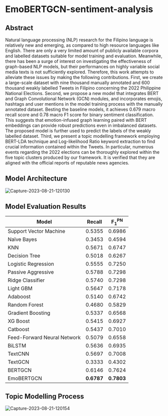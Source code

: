 # EmoBERTGCN-sentiment-analysis

## Abstract

Natural language processing (NLP) research for the Filipino language is relatively new and emerging, as compared to high resource languages like English. There are only a very limited amount of publicly available corpora and labelled datasets suitable for model training and evaluation. Meanwhile, there has been a surge of interest on investigating the effectiveness of graph-based NLP models, but their performances on highly variable social media texts is not sufficiently explored. Therefore, this work attempts to alleviate these issues by making the following contributions. First, we create a large-scale dataset with nine thousand manually annotated and 600 thousand weakly labelled Tweets in Filipino concerning the 2022 Philippine National Elections. Second, we propose a new model that integrates BERT and Graph Convolutional Network (GCN) modules, and incorporates emojis, hashtags and user mentions in the model training process with the manually annotated dataset. Besting the baseline models, it achieves 0.679 macro recall score and 0.78 macro F1 score for binary sentiment classification. This suggests that emotion-infused graph learning paired with BERT embeddings can provide robust predictions even in imbalanced datasets. The proposed model is further used to predict the labels of the weakly labelled dataset. Third, we present a topic modelling framework employing BERT-LDA technique and Log-likelihood Ratio keyword extraction to find crucial information contained within the Tweets. In particular, numerous events regarding the 2022 elections can be thoroughly explored within the five topic clusters produced by our framework. It is verified that they are aligned with the official reports of reputable news agencies. 

## Model Architecture

![Capture-2023-08-21-120130](https://github.com/nlptmu/EmoBERTGCN-sentiment-analysis/assets/95019423/a97c4d59-1451-4319-b505-ddacbb13f371)

## Model Evaluation Results

| Model | Recall | F<sub>1</sub><sup>PN</sup> |
| ----- | -------| -------- |
| Support Vector Machine | 0.5355 | 0.6986 |
| Naïve Bayes | 0.3453 | 0.4594 |
| KNN | 0.5671 | 0.6747 |
| Decision Tree | 0.5018 | 0.6267 |
| Logistic Regression | 0.5555 | 0.7250 |
| Passive Aggressive | 0.5788 | 0.7298 |
| Ridge Classifier | 0.5740 | 0.7298 |
| Light GBM | 0.5647 | 0.7178 |
| Adaboost | 0.5140 | 0.6742 |
| Random Forest | 0.4680 | 0.5829 |
| Gradient Boosting | 0.5337 | 0.6568 |
| XG Boost | 0.5415 | 0.6927 |
| Catboost | 0.5437 | 0.7010 |
| Feed-Forward Neural Network | 0.5079 | 0.6558 |
| BiLSTM | 0.5636 | 0.6935 |
| TextCNN | 0.5697 | 0.7008 |
| TextGCN | 0.3333 | 0.4302 | 
| BERTGCN | 0.6146 | 0.7624 |
| EmoBERTGCN | **0.6787** | **0.7803** |

## Topic Modelling Process

![Capture-2023-08-21-120154](https://github.com/nlptmu/EmoBERTGCN-sentiment-analysis/assets/95019423/0b5c60c2-afcb-4054-b24b-cc524750ef02)

